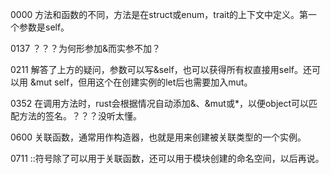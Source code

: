 0000 方法和函数的不同，方法是在struct或enum，trait的上下文中定义。第一个参数是self。  

0137 ？？？为何形参加&而实参不加？

0211 解答了上方的疑问，参数可以写&self，也可以获得所有权直接用self。还可以用 &mut self，但用这个在创建实例的let后也需要加入mut。

0352 在调用方法时，rust会根据情况自动添加&、&mut或*，以便object可以匹配方法的签名。？？？没听太懂。

0600 关联函数，通常用作构造器，也就是用来创建被关联类型的一个实例。

0711 ::符号除了可以用于关联函数，还可以用于模块创建的命名空间，以后再说。